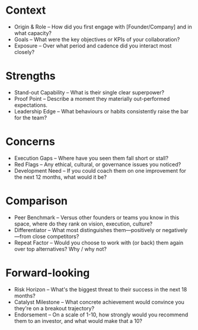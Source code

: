 # Context
- Origin & Role – How did you first engage with [Founder/Company] and in what capacity?
- Goals – What were the key objectives or KPIs of your collaboration?
- Exposure – Over what period and cadence did you interact most closely?

# Strengths
- Stand-out Capability – What is their single clear superpower?
- Proof Point – Describe a moment they materially out-performed expectations.
- Leadership Edge – What behaviours or habits consistently raise the bar for the team?

# Concerns
- Execution Gaps – Where have you seen them fall short or stall?
- Red Flags – Any ethical, cultural, or governance issues you noticed?
- Development Need – If you could coach them on one improvement for the next 12 months, what would it be?

# Comparison
- Peer Benchmark – Versus other founders or teams you know in this space, where do they rank on vision, execution, culture?
- Differentiator – What most distinguishes them—positively or negatively—from close competitors?
- Repeat Factor – Would you choose to work with (or back) them again over top alternatives? Why / why not?

# Forward-looking
- Risk Horizon – What's the biggest threat to their success in the next 18 months?
- Catalyst Milestone – What concrete achievement would convince you they're on a breakout trajectory?
- Endorsement – On a scale of 1-10, how strongly would you recommend them to an investor, and what would make that a 10?